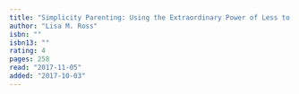 ```yaml
---
title: "Simplicity Parenting: Using the Extraordinary Power of Less to Raise Calmer, Happier, and More Secure Kids"
author: "Lisa M. Ross"
isbn: ""
isbn13: ""
rating: 4
pages: 258
read: "2017-11-05"
added: "2017-10-03"
---
```



